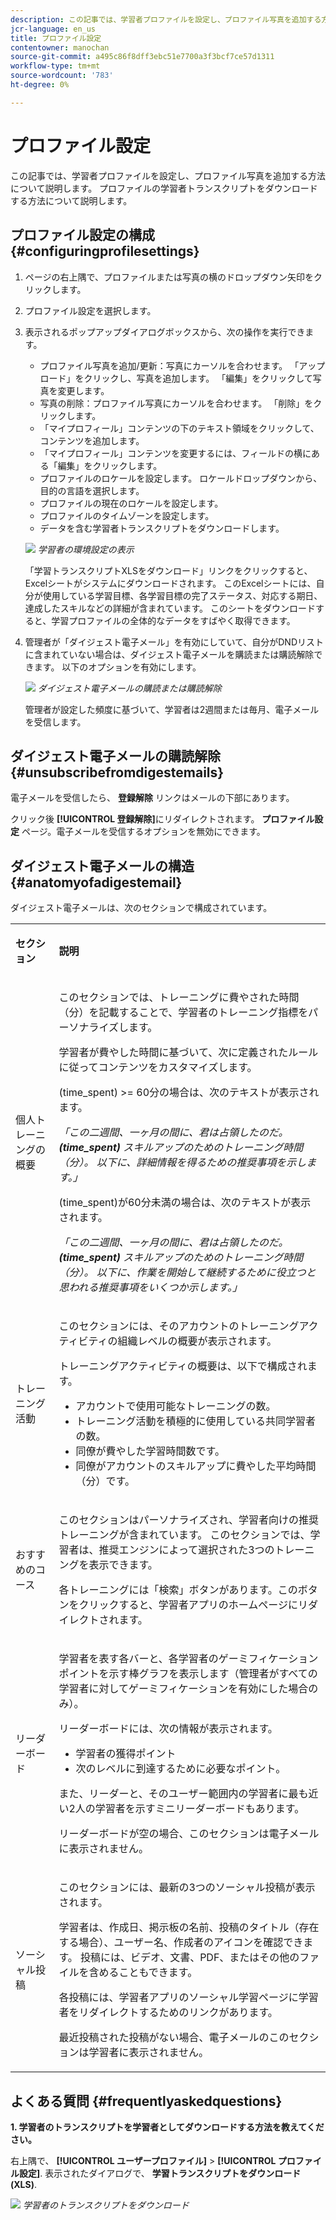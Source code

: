 ```yaml
---
description: この記事では、学習者プロファイルを設定し、プロファイル写真を追加する方法について説明します。 プロファイルの学習者トランスクリプトをダウンロードする方法について説明します。
jcr-language: en_us
title: プロファイル設定
contentowner: manochan
source-git-commit: a495c86f8dff3ebc51e7700a3f3bcf7ce57d1311
workflow-type: tm+mt
source-wordcount: '783'
ht-degree: 0%

---
```




# プロファイル設定

この記事では、学習者プロファイルを設定し、プロファイル写真を追加する方法について説明します。 プロファイルの学習者トランスクリプトをダウンロードする方法について説明します。

## プロファイル設定の構成 {#configuringprofilesettings}

1. ページの右上隅で、プロファイルまたは写真の横のドロップダウン矢印をクリックします。
1. プロファイル設定を選択します。
1. 表示されるポップアップダイアログボックスから、次の操作を実行できます。

   * プロファイル写真を追加/更新：写真にカーソルを合わせます。 「アップロード」をクリックし、写真を追加します。 「編集」をクリックして写真を変更します。
   * 写真の削除：プロファイル写真にカーソルを合わせます。 「削除」をクリックします。
   * 「マイプロフィール」コンテンツの下のテキスト領域をクリックして、コンテンツを追加します。
   * 「マイプロフィール」コンテンツを変更するには、フィールドの横にある「編集」をクリックします。
   * プロファイルのロケールを設定します。 ロケールドロップダウンから、目的の言語を選択します。
   * プロファイルの現在のロケールを設定します。
   * プロファイルのタイムゾーンを設定します。
   * データを含む学習者トランスクリプトをダウンロードします。

   ![](assets/learner-preferences.png)
   *学習者の環境設定の表示*

   「学習トランスクリプトXLSをダウンロード」リンクをクリックすると、Excelシートがシステムにダウンロードされます。 このExcelシートには、自分が使用している学習目標、各学習目標の完了ステータス、対応する期日、達成したスキルなどの詳細が含まれています。 このシートをダウンロードすると、学習プロファイルの全体的なデータをすばやく取得できます。

1. 管理者が「ダイジェスト電子メール」を有効にしていて、自分がDNDリストに含まれていない場合は、ダイジェスト電子メールを購読または購読解除できます。 以下のオプションを有効にします。

   ![](assets/digest-email-option-learner.png)
   *ダイジェスト電子メールの購読または購読解除*

   管理者が設定した頻度に基づいて、学習者は2週間または毎月、電子メールを受信します。

## ダイジェスト電子メールの購読解除 {#unsubscribefromdigestemails}

電子メールを受信したら、 **登録解除** リンクはメールの下部にあります。

クリック後 **[!UICONTROL 登録解除]**&#x200B;にリダイレクトされます。 **プロファイル設定** ページ。電子メールを受信するオプションを無効にできます。

## ダイジェスト電子メールの構造 {#anatomyofadigestemail}

ダイジェスト電子メールは、次のセクションで構成されています。

<table>
 <tbody>
  <tr>
   <td>
    <p><b>セクション</b></p></td>
   <td>
    <p><b>説明</b></p></td>
  </tr>
  <tr>
   <td>
    <p>個人トレーニングの概要</p></td>
   <td>
    <p>このセクションでは、トレーニングに費やされた時間（分）を記載することで、学習者のトレーニング指標をパーソナライズします。</p>
    <p>学習者が費やした時間に基づいて、次に定義されたルールに従ってコンテンツをカスタマイズします。</p>
    <p>(time_spent) &gt;= 60分の場合は、次のテキストが表示されます。</p>
    <p><i>「この二週間、一ヶ月の間に、君は占領したのだ。 <b>(time_spent)</b> スキルアップのためのトレーニング時間（分）。 以下に、詳細情報を得るための推奨事項を示します。」 </i></p>
    <p> (time_spent)が60分未満の場合は、次のテキストが表示されます。</p>
    <p><i>「この二週間、一ヶ月の間に、君は占領したのだ。 <b>(time_spent)</b> スキルアップのためのトレーニング時間（分）。 以下に、作業を開始して継続するために役立つと思われる推奨事項をいくつか示します。」</i></p></td>
  </tr>
  <tr>
   <td>
    <p>トレーニング活動</p></td>
   <td>
    <p>このセクションには、そのアカウントのトレーニングアクティビティの組織レベルの概要が表示されます。</p>
    <p>トレーニングアクティビティの概要は、以下で構成されます。 </p>
    <ul>
     <li>アカウントで使用可能なトレーニングの数。</li>
     <li>トレーニング活動を積極的に使用している共同学習者の数。</li>
     <li>同僚が費やした学習時間数です。</li>
     <li>同僚がアカウントのスキルアップに費やした平均時間（分）です。</li>
    </ul></td>
  </tr>
  <tr>
   <td>
    <p>おすすめのコース</p></td>
   <td>
    <p>このセクションはパーソナライズされ、学習者向けの推奨トレーニングが含まれています。 このセクションでは、学習者は、推奨エンジンによって選択された3つのトレーニングを表示できます。</p>
    <p>各トレーニングには「検索」ボタンがあります。このボタンをクリックすると、学習者アプリのホームページにリダイレクトされます。  </p></td>
  </tr>
  <tr>
   <td>
    <p>リーダーボード</p></td>
   <td>
    <p>学習者を表す各バーと、各学習者のゲーミフィケーションポイントを示す棒グラフを表示します（管理者がすべての学習者に対してゲーミフィケーションを有効にした場合のみ）。</p>
    <p>リーダーボードには、次の情報が表示されます。</p>
    <ul>
     <li>学習者の獲得ポイント</li>
     <li>次のレベルに到達するために必要なポイント。</li>
    </ul>
    <p>また、リーダーと、そのユーザー範囲内の学習者に最も近い2人の学習者を示すミニリーダーボードもあります。</p>
    <p>リーダーボードが空の場合、このセクションは電子メールに表示されません。</p></td>
  </tr>
  <tr>
   <td>
    <p><a>ソーシャル投稿</a></p></td>
   <td>
    <p>このセクションには、最新の3つのソーシャル投稿が表示されます。</p>
    <p>学習者は、作成日、掲示板の名前、投稿のタイトル（存在する場合）、ユーザー名、作成者のアイコンを確認できます。 投稿には、ビデオ、文書、PDF、またはその他のファイルを含めることもできます。</p>
    <p>各投稿には、学習者アプリのソーシャル学習ページに学習者をリダイレクトするためのリンクがあります。</p>
    <p>最近投稿された投稿がない場合、電子メールのこのセクションは学習者に表示されません。</p></td>
  </tr>
 </tbody>
</table>

## よくある質問 {#frequentlyaskedquestions}

**1. 学習者のトランスクリプトを学習者としてダウンロードする方法を教えてください。**

右上隅で、 **[!UICONTROL ユーザープロファイル]** > **[!UICONTROL プロファイル設定]**. 表示されたダイアログで、 **学習トランスクリプトをダウンロード(XLS)**.

![](assets/dowload-lt.png)
*学習者のトランスクリプトをダウンロード*
